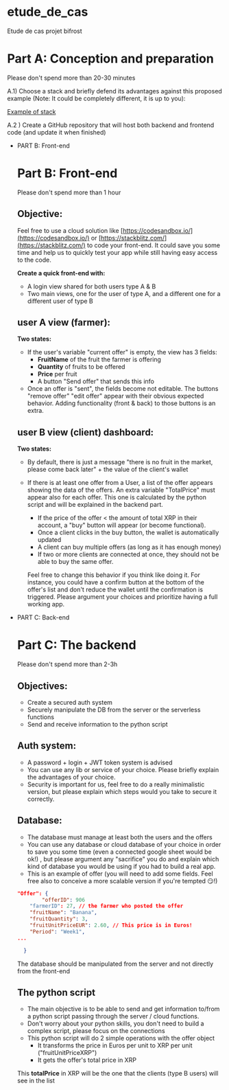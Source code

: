 # etude_de_cas
 Etude de cas projet bifrost
 
 # Part A: Conception and preparation

Please don't spend more than 20-30 minutes

A.1) Choose a stack and briefly defend its advantages against this proposed example (Note: It could be completely different, it is up to you):

[Example of stack](https://www.notion.so/ea50a09dce9345678ca23cc5ae150cd6)

A.2 ) Create a GitHub repository that will host both backend and frontend code (and update it when finished)
 
 - PART B: Front-end

    # Part B: Front-end

    Please don't spend more than 1 hour

    ## Objective:

    Feel free to use a cloud solution like [https://codesandbox.io/](https://codesandbox.io/) or [https://stackblitz.com/](https://stackblitz.com/) to code your front-end. It could save you some time and help us to quickly test your app while still having easy access to the code. 

    **Create a quick front-end with:**

    - A login view shared for both users type A & B
    - Two main views, one for the user of type A, and a different one for a different user of type B

    ## user A view (farmer):

    **Two states:**

    - If the user's variable "current offer" is empty, the view has 3 fields:
        - **FruitName** of the fruit the farmer is offering
        - **Quantity** of fruits to be offered
        - **Price** per fruit
        - A button "Send offer" that sends this info
    - Once an offer is "sent", the fields become not editable. The buttons "remove offer" "edit offer" appear with their obvious expected behavior. Adding functionality (front & back) to those buttons is an extra.

    ## user B view (client) dashboard:

    **Two states:** 

    - By default, there is just a message "there is no fruit in the market, please come back later" + the value of the client's wallet
    - If there is at least one offer from a User, a list of the offer appears showing the data of the offers. An extra variable "TotalPrice" must appear also for each offer. This one is calculated by the python script and will be explained in the backend part.
        - If the price of the offer < the amount of total XRP in their account, a "buy" button will appear (or become functional).
        - Once a client clicks in the buy button, the wallet is automatically updated
        - A client can buy multiple offers (as long as it has enough money)
        - If two or more clients are connected at once, they should not be able to buy the same offer.

        Feel free to change this behavior if you think like doing it. 
        For instance, you could have a confirm button at the bottom of the offer's list and don't reduce the wallet until the confirmation is triggered. Please argument your choices and prioritize having a full working app. 

- PART C: Back-end

    # Part C: The backend

    Please don't spend more than 2-3h 

    ## Objectives:

    - Create a secured auth system
    - Securely manipulate the DB from the server or the serverless functions
    - Send and receive information to the python script

    ## Auth system:

    - A password + login + JWT token system is advised
    - You can use any lib or service of your choice. Please briefly explain the advantages of your choice.
    - Security is important for us, feel free to do a really minimalistic version, but please explain which steps would you take to secure it correctly.

    ## Database:

    - The database must manage at least both the users and the offers
    - You can use any database or cloud database of your choice in order to save you some time (even a connected google sheet would be ok!) , but please argument any "sacrifice" you do and explain which kind of database you would be using if you had to build a real app.
    - This is an example of offer (you will need to add some fields. Feel free also to conceive a more scalable version if you're tempted 😏!)

    ```json
    "Offer": {
    		"offerID": 906
        "farmerID": 27, // the farmer who posted the offer
        "fruitName": "Banana", 
        "fruitQuantity": 3, 
        "fruitUnitPriceEUR": 2.60, // This price is in Euros!
        "Period": "Week1",
    ...

      }
    ```

    The database should be manipulated from the server and not directly from the front-end

    ## The python script

    - The main objective is to be able to send and get information to/from a python script passing through the server / cloud functions.
    - Don't worry about your python skills, you don't need to build a complex script, please focus on the connections
    - This python script will do 2 simple operations with the offer object
        - It transforms the price in Euros per unit to XRP per unit  ("fruitUnitPriceXRP")
        - It gets the offer's total price in XRP

    This **totalPrice** in XRP will be the one that the clients (type B users) will see in the list
